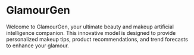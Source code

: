 # GlamourGen

Welcome to GlamourGen, your ultimate beauty and makeup artificial intelligence companion. This innovative model is designed to provide personalized makeup tips, product recommendations, and trend forecasts to enhance your glamour.

